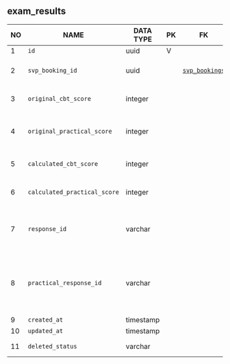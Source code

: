 exam_results
----------------------------


NO | NAME | DATA TYPE | PK | FK | DESCRIPTION            
---|------|-----------|----|----|-------------
1|`id` | uuid | V |  | Autoincr
2|`svp_booking_id` | uuid |  | [`svp_bookings`](svp_bookings.md) | A link with the booking for this exam
3|`original_cbt_score` | integer |  |  | CBT score as is, without corrections
4|`original_practical_score` | integer |  |  | Practical score as is, without corrections
5|`calculated_cbt_score` | integer |  |  | CNT exam score after corrections
6|`calculated_practical_score` | integer |  |  | Practical score after corrections
7|`response_id` | varchar |  |  | The "identity" value from The Prometric outcome response
8|`practical_response_id` | varchar |  |  | The "identity" value from The Prometric outcome response (practical exam)
9|`created_at` | timestamp |  |  | 
10|`updated_at` | timestamp |  |  | 
11|`deleted_status` | varchar |  |  | ACTIVE, DELETED
